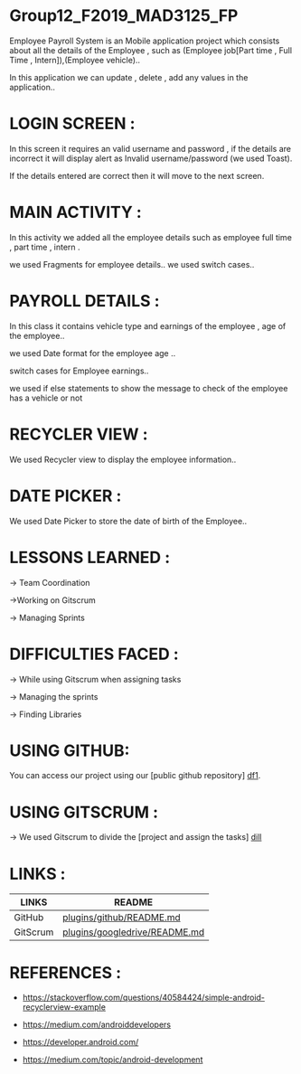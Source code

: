 # Group12_F2019_MAD3125_FP

Employee Payroll System is an Mobile application project which consists about all the details of the Employee , such as (Employee job[Part time , Full Time , Intern]),(Employee vehicle)..

In this application we can update , delete , add any values in the application.. 

# LOGIN SCREEN :

In this screen it requires an valid username and password , if the details are incorrect it will display alert as Invalid username/password (we used Toast).

If the details entered are correct then it will move to the next screen.

# MAIN ACTIVITY :

In this activity we added all the employee details such as employee full time , part time , intern .

we used Fragments for employee details..
 we used switch cases..
 
 # PAYROLL DETAILS :
 
 In this class it contains vehicle type and earnings of the employee , age of the employee..
 
 we used Date format for the employee age ..
 
 switch cases for Employee earnings..
 
 we used if else statements to show the message to check of the employee has a vehicle or not
 
 # RECYCLER VIEW :
 
 We used Recycler view to display the employee information..
 
 # DATE PICKER :
 
 We used Date Picker to store the date of birth of the Employee..
 
 # LESSONS LEARNED :
 
 -> Team Coordination
 
 ->Working on Gitscrum 
 
 -> Managing Sprints

# DIFFICULTIES FACED :

-> While using Gitscrum when assigning tasks

-> Managing the sprints 

-> Finding Libraries 

# USING GITHUB:

You can access our project using our [public github repository] [df1].

# USING GITSCRUM :

 -> We used Gitscrum to divide the [project and assign the tasks] [dill]
 
 # LINKS : 
 
 | LINKS | README |
| ------ | ------ |
| GitHub | [plugins/github/README.md][Gulp]
| GitScrum | [plugins/googledrive/README.md][PlMe] |
 
 # REFERENCES :
 
 
* https://stackoverflow.com/questions/40584424/simple-android-recyclerview-example
* https://medium.com/androiddevelopers
* https://developer.android.com/
* https://medium.com/topic/android-development
 
 
 
 

 











 







   [dill]: <https://gitscrum.com/rahulgorremutchu/group12-f2019-mad3125-fp>
   [git-repo-url]: <https://github.com/joemccann/dillinger.git>
   [john gruber]: <http://daringfireball.net>
   [df1]: <https://github.com/rahulgorremutchu/Group12_F2019_MAD3125_FP>
   [markdown-it]: <https://github.com/markdown-it/markdown-it>
   [Ace Editor]: <http://ace.ajax.org>
   [node.js]: <http://nodejs.org>
   [Twitter Bootstrap]: <http://twitter.github.com/bootstrap/>
   [jQuery]: <http://jquery.com>
   [@tjholowaychuk]: <http://twitter.com/tjholowaychuk>
   [express]: <http://expressjs.com>
   [AngularJS]: <http://angularjs.org>
   [Gulp]: <https://github.com/rahulgorremutchu/Group12_F2019_MAD3125_FP>

   [PlDb]: <https://github.com/joemccann/dillinger/tree/master/plugins/dropbox/README.md>
   [PlGh]: <https://github.com/joemccann/dillinger/tree/master/plugins/github/README.md>
   [PlGd]: <https://github.com/joemccann/dillinger/tree/master/plugins/googledrive/README.md>
   [PlOd]: <https://github.com/joemccann/dillinger/tree/master/plugins/onedrive/README.md>
   [PlMe]: <https://gitscrum.com/rahulgorremutchu/group12-f2019-mad3125-fp/planning>
   [PlGa]: <https://github.com/RahulHP/dillinger/blob/master/plugins/googleanalytics/README.md>
